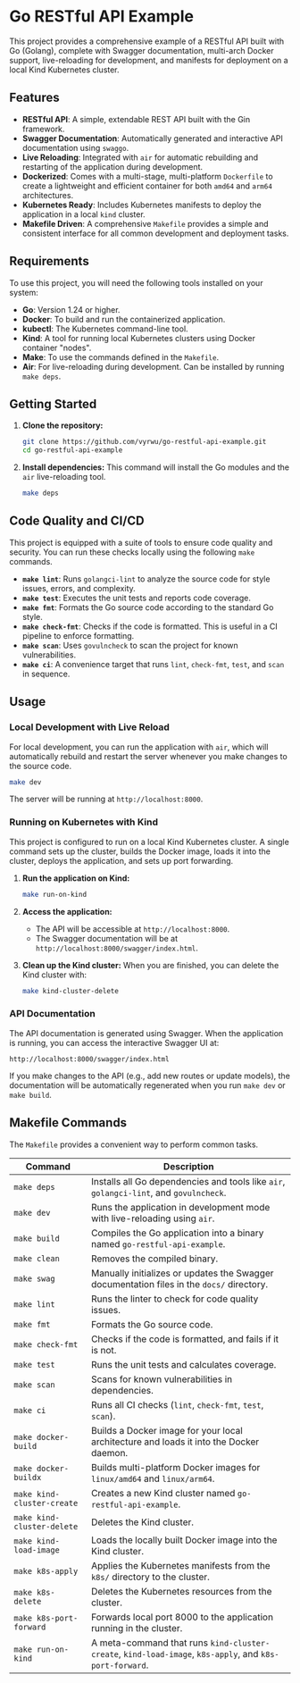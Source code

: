 # Go RESTful API Example

This project provides a comprehensive example of a RESTful API built with Go
(Golang), complete with Swagger documentation, multi-arch Docker support,
live-reloading for development, and manifests for deployment on a local Kind
Kubernetes cluster.

## Features

- **RESTful API**: A simple, extendable REST API built with the Gin framework.
- **Swagger Documentation**: Automatically generated and interactive API
  documentation using `swaggo`.
- **Live Reloading**: Integrated with `air` for automatic rebuilding and
  restarting of the application during development.
- **Dockerized**: Comes with a multi-stage, multi-platform `Dockerfile` to
  create a lightweight and efficient container for both `amd64` and `arm64`
  architectures.
- **Kubernetes Ready**: Includes Kubernetes manifests to deploy the application
  in a local `kind` cluster.
- **Makefile Driven**: A comprehensive `Makefile` provides a simple and
  consistent interface for all common development and deployment tasks.

## Requirements

To use this project, you will need the following tools installed on your system:

- **Go**: Version 1.24 or higher.
- **Docker**: To build and run the containerized application.
- **kubectl**: The Kubernetes command-line tool.
- **Kind**: A tool for running local Kubernetes clusters using Docker container
  "nodes".
- **Make**: To use the commands defined in the `Makefile`.
- **Air**: For live-reloading during development. Can be installed by running
  `make deps`.

## Getting Started

1.  **Clone the repository:**

    ```sh
    git clone https://github.com/vyrwu/go-restful-api-example.git
    cd go-restful-api-example
    ```

2.  **Install dependencies:** This command will install the Go modules and the
    `air` live-reloading tool.
    ```sh
    make deps
    ```

## Code Quality and CI/CD

This project is equipped with a suite of tools to ensure code quality and
security. You can run these checks locally using the following `make` commands.

- **`make lint`**: Runs `golangci-lint` to analyze the source code for style
  issues, errors, and complexity.
- **`make test`**: Executes the unit tests and reports code coverage.
- **`make fmt`**: Formats the Go source code according to the standard Go style.
- **`make check-fmt`**: Checks if the code is formatted. This is useful in a CI
  pipeline to enforce formatting.
- **`make scan`**: Uses `govulncheck` to scan the project for known
  vulnerabilities.
- **`make ci`**: A convenience target that runs `lint`, `check-fmt`, `test`, and
  `scan` in sequence.

## Usage

### Local Development with Live Reload

For local development, you can run the application with `air`, which will
automatically rebuild and restart the server whenever you make changes to the
source code.

```sh
make dev
```

The server will be running at `http://localhost:8000`.

### Running on Kubernetes with Kind

This project is configured to run on a local Kind Kubernetes cluster. A single
command sets up the cluster, builds the Docker image, loads it into the cluster,
deploys the application, and sets up port forwarding.

1.  **Run the application on Kind:**

    ```sh
    make run-on-kind
    ```

2.  **Access the application:**
    - The API will be accessible at `http://localhost:8000`.
    - The Swagger documentation will be at
      `http://localhost:8000/swagger/index.html`.

3.  **Clean up the Kind cluster:** When you are finished, you can delete the
    Kind cluster with:
    ```sh
    make kind-cluster-delete
    ```

### API Documentation

The API documentation is generated using Swagger. When the application is
running, you can access the interactive Swagger UI at:

`http://localhost:8000/swagger/index.html`

If you make changes to the API (e.g., add new routes or update models), the
documentation will be automatically regenerated when you run `make dev` or
`make build`.

## Makefile Commands

The `Makefile` provides a convenient way to perform common tasks.

| Command                    | Description                                                                                             |
| -------------------------- | ------------------------------------------------------------------------------------------------------- |
| `make deps`                | Installs all Go dependencies and tools like `air`, `golangci-lint`, and `govulncheck`.                  |
| `make dev`                 | Runs the application in development mode with live-reloading using `air`.                               |
| `make build`               | Compiles the Go application into a binary named `go-restful-api-example`.                               |
| `make clean`               | Removes the compiled binary.                                                                            |
| `make swag`                | Manually initializes or updates the Swagger documentation files in the `docs/` directory.               |
| `make lint`                | Runs the linter to check for code quality issues.                                                       |
| `make fmt`                 | Formats the Go source code.                                                                             |
| `make check-fmt`           | Checks if the code is formatted, and fails if it is not.                                                |
| `make test`                | Runs the unit tests and calculates coverage.                                                            |
| `make scan`                | Scans for known vulnerabilities in dependencies.                                                        |
| `make ci`                  | Runs all CI checks (`lint`, `check-fmt`, `test`, `scan`).                                               |
| `make docker-build`        | Builds a Docker image for your local architecture and loads it into the Docker daemon.                  |
| `make docker-buildx`       | Builds multi-platform Docker images for `linux/amd64` and `linux/arm64`.                                |
| `make kind-cluster-create` | Creates a new Kind cluster named `go-restful-api-example`.                                              |
| `make kind-cluster-delete` | Deletes the Kind cluster.                                                                               |
| `make kind-load-image`     | Loads the locally built Docker image into the Kind cluster.                                             |
| `make k8s-apply`           | Applies the Kubernetes manifests from the `k8s/` directory to the cluster.                              |
| `make k8s-delete`          | Deletes the Kubernetes resources from the cluster.                                                      |
| `make k8s-port-forward`    | Forwards local port 8000 to the application running in the cluster.                                     |
| `make run-on-kind`         | A meta-command that runs `kind-cluster-create`, `kind-load-image`, `k8s-apply`, and `k8s-port-forward`. |
